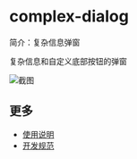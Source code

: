 # complex-dialog

简介：复杂信息弹窗

复杂信息和自定义底部按钮的弹窗

![截图](https://img.alicdn.com/tfs/TB1Un_filfH8KJjy1XbXXbLdXXa-1270-650.png)

## 更多

* [使用说明](http://gitlab.alibaba-inc.com/ice/notes/issues/830)
* [开发规范](http://gitlab.alibaba-inc.com/ice/notes/issues/830)

